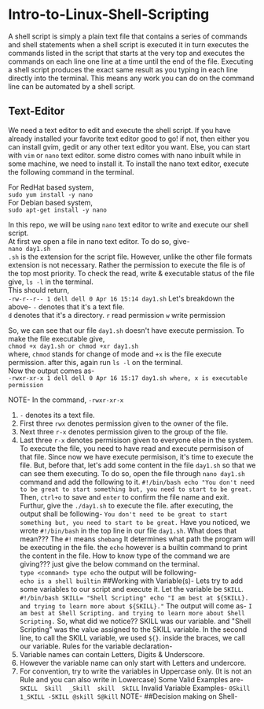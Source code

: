 # Intro-to-Linux-Shell-Scripting  
A shell script is simply a plain text file that contains a series of commands and shell statements when a shell script is executed it in turn executes the commands listed in the script that starts at the very top and executes the commands on each line one line at a time until the end of the file. Executing a shell script produces the exact same result as you typing in each line directly into the terminal. This means any work you can do on the command line can be automated by a shell script.    
## Text-Editor   
We need a text editor to edit and execute the shell script. If you have already installed your favorite text editor good to go! if not, then either you can install gvim, gedit or any other text editor you want. Else, you can start with `vim` or `nano` text editor. some distro comes with nano inbuilt while in some machine, we need to install it.
To install the nano text editor, execute the following command in the terminal.    

For RedHat based system,    
`sudo yum install -y nano`     
For Debian based system,     
`sudo apt-get install -y nano`    

In this repo, we will be using `nano` text editor to write and execute our shell script.   
At first we open a file in nano text editor. To do so, give-   
`nano day1.sh`   
`.sh` is the extension for the script file. However, unlike the other file formats extension is not necessary. Rather the permission to execute the file is of the top most priority. To check the read, write & executable status of the file give, `ls -l` in the terminal.   
This should return,   
`-rw-r--r-- 1 dell dell 0 Apr 16 15:14 day1.sh`
Let's breakdown the above-
`-` denotes that it's a text file.   
`d`  denotes that it's a directory.
`r` read permission
`w` write permission
   
So, we can see that our file `day1.sh` doesn't have execute permission. To make the file executable give,   
`chmod +x day1.sh
or
chmod +xr day1.sh`   
where, `chmod` stands for change of mode and `+x` is the file execute permission. after this, again run `ls -l` on the terminal.   
Now the output comes as-   
`-rwxr-xr-x 1 dell dell 0 Apr 16 15:17 day1.sh
where, x is executable permission`

NOTE- In the command, `-rwxr-xr-x`   
1. `-` denotes its a text file.
2. First three `rwx` denotes permission given to the owner of the file.
3. Next three `r-x` denotes permission given to the group of the file.
4. Last three `r-x` denotes permisison given to everyone else in the system.
To execute the file, you need to have read and execute permisison of that file.
Since now we have execute permisison, it's time to execute the file. But, before that, let's add some content in the file `day1.sh` so that we can see them executing. To do so, open the file through `nano day1.sh` command and add the following to it.
`#!/bin/bash
echo "You don't need to be great to start something but, you need to start to be great.`
Then, `ctrl+o` to save and `enter` to confirm the file name and exit. Furthur, give the `./day1.sh` to execute the file. after executing, the output shall be following-
`You don't need to be great to start something but, you need to start to be great.`
Have you noticed, we wrote `#!/bin/bash` in the top line in our file `day1.sh`. What does that mean???
The `#!` means `shebang` It determines what path the program will be executing in the file.
the `echo` however is a builtin command to print the content in the file.
How to know type of the command we are giving??? just give the below command on the terminal.       
`type <command>
type echo`
the output will be following-    
`echo is a shell builtin`
##Working with Variable(s)-
Lets try to add some variables to our script and execute it.
Let the variable be `SKILL`.
`#!/bin/bash
SKILL= "Shell Scripting"
echo "I am best at ${SKILL}. and trying to learn more about ${SKILL}."`
The output will come as-
`I am best at Shell Scripting. and trying to learn more about Shell Scripting.`
So, what did we notice?? SKILL was our variable. and "Shell Scripting" was the value assigned to the SKILL variable. In the second line, to call the SKILL variable, we used `${}`. inside the braces, we call our variable.
Rules for the variable declaration-
1. Variable names can contain Letters, Digits & Underscore.
2. However the variable name can only start with Letters and undercore.
3. For convention, try to write the variables in Uppercase only. (It is not an Rule and you can also write in Lowercase)
Some Valid Examples are-
` SKILL  Skill  _Skill  skill  SkILL`
Invalid Variable Examples-
`0Skill 1_SKILL -SKILL @skill S@kill`
NOTE- 
##Decision making on Shell-   














